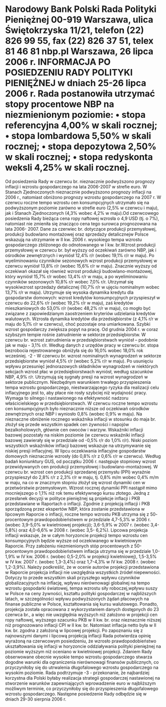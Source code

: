 Narodowy Bank Polski
Rada Polityki Pieniężnej
00-919 Warszawa, ulica Świętokrzyska 11/21, telefon (22) 826 99 55, fax (22) 826 37 51,
telex 81 46 81 nbp.pl
Warszawa, 26 lipca 2006 r.
INFORMACJA PO POSIEDZENIU RADY POLITYKI PIENIĘŻNEJ
w dniach 25-26 lipca 2006 r.
Rada postanowiła utrzymać stopy procentowe NBP na niezmienionym poziomie:
• stopa referencyjna 4,00% w skali rocznej;
• stopa lombardowa 5,50% w skali rocznej;
• stopa depozytowa 2,50% w skali rocznej;
• stopa redyskonta weksli 4,25% w skali rocznej.
==================================================================
Od posiedzenia Rady w czerwcu br. nieznacznie podwyższono prognozy inflacji i wzrostu
gospodarczego na lata 2006-2007 w strefie euro. W Stanach Zjednoczonych nieznacznie
podwyższono prognozy inflacji na 2006 r., natomiast obniżono prognozy wzrostu gospodarczego na
2007 r. W czerwcu roczne tempo wzrostu cen konsumpcyjnych utrzymało się na podwyższonym
poziomie zarówno w strefie euro (2,5% w czerwcu i maju), jak i Stanach Zjednoczonych (4,3%
wobec 4,2% w maju).Od czerwcowego posiedzenia Rady bieżąca cena ropy naftowej wzrosła o 4,9
USD (tj. o 7%), natomiast nie zmieniła się znacząco cena tego surowca prognozowana na lata 2006-
2007\.
Dane za czerwiec br. dotyczące produkcji przemysłowej, produkcji budowlano montażowej
oraz sprzedaży detalicznejw Polsce wskazują na utrzymanie w II kw. 2006 r. wysokiego tempa
wzrostu gospodarczego zbliżonego do odnotowanego w I kw. br.Wzrost produkcji przemysłowej w
czerwcu br. był wyższy od oczekiwań zarówno NBP, jak i ośrodków zewnętrznych i wyniósł 12,4%
r/r (wobec 19,1% r/r w maju). Po wyeliminowaniu czynników sezonowych wzrost produkcji
przemysłowej w czerwcu wyniósł 13,8% r/r (wobec 15,6% r/r w maju). Znacznie wyższy od
oczekiwań okazał się również wzrost produkcji budowlano-montażowej, który wyniósł 15,7% r/r
wobec 13,4% r/r w maju, a po wyeliminowaniu czynników sezonowych 10,8% r/r wobec 7,0% r/r.
Utrzymał się wysokiwzrost sprzedaży detalicznej (10,7% r/r w ujęciu nominalnym wobec 13,7%
r/r w maju).
Utrzymuje się wysoka dynamika kredytu dla gospodarstw domowych: wzrost kredytów
konsumpcyjnych przyspieszył w czerwcu do 22,6% r/r (wobec 19,2% r/r w maju), zaś kredytów
mieszkaniowych do 53,0% r/r (wobec 48,2% r/r w maju), co mogło być związane z
zapowiedzianym zaostrzeniem kryteriów udzielania kredytów walutowych. Wzrosła dynamika
kredytów dla przedsiębiorstw (z 4,1% r/r w maju do 5,1% r/r w czerwcu), choć pozostaje ona
umiarkowana.
Szybki wzrost gospodarczy zwiększa popyt na pracę. Od grudnia 2004 r. w coraz szybszym
tempie rośnie zatrudnienie w sektorze przedsiębiorstw. W czerwcu br. wzrost zatrudnienia w
przedsiębiorstwach wyniósł – podobnie jak w maju - 3,1% r/r. Według danych z urzędów pracy w
czerwcu br. stopa bezrobocia rejestrowanego obniżyła się do 16,0% wobec 18,0% rok wcześniej.
-2 -
W czerwcu br. wzrost nominalnych wynagrodzeń w sektorze przedsiębiorstw wyniósł 4,5%
r/r (wobec 5,2% r/r w maju). Po usunięciu wpływu przesunięć jednorazowych składników
wynagrodzeń w niektórych sekcjach wzrost płac w przedsiębiorstwach wyniósł, według szacunków
NBP, 4,9% r/r. Utrzymują się sygnały presji na wzrost wynagrodzeń w sektorze publicznym.
Niezbędnym warunkiem trwałego przyspieszenia tempa wzrostu gospodarczego, niestwarzającego
ryzyka dla realizacji celu inflacyjnego jest to, aby płace nie rosły szybciej niż wydajność pracy.
Wymaga to silnego i nastawionego na efektywność nadzoru właścicielskiego w przedsiębiorstwach.
W czerwcu roczne tempo wzrostu cen konsumpcyjnych było nieznacznie niższe od
oczekiwań ośrodków zewnętrznych oraz NBP i wyniosło 0,8% (wobec 0,9% w maju). Na
nieznaczne obniżenie rocznego wskaźnika inflacji w stosunku do maja br. złożył się przede
wszystkim spadek cen żywności i napojów bezalkoholowych, głównie cen owoców i warzyw.
Wskaźniki inflacji bazowej pozostały na niskim poziomie (w czerwcu wskaźniki inflacji bazowej
zawierały się w przedziale od -0,5% r/r do 1,0% r/r). Niski poziom wszystkich wskaźników inflacji
bazowej wskazuje na utrzymywanie się niskiej presji inflacyjnej. W lipcu oczekiwania inflacyjne
gospodarstw domowych nieznacznie wzrosły (do 0,8% r/r z 0,6% r/r w czerwcu). Według badań
koniunktury GUS, od początku 2006 r. następuje stopniowy wzrost przewidywanych cen produkcji
przemysłowej i budowlano-montażowej.
W czerwcu br. wzrost cen produkcji sprzedanej przemysłu (PPI) wyraźnie przyspieszył do
2,8% r/r z 2,3% r/r w maju, tj. 0,8% m/m wobec 0,4% m/m w maju, na co w znacznym stopniu
złożył się wzrost dynamiki cen w przetwórstwie przemysłowym. Wzrost rocznej dynamiki PPI
nastąpił mimo mocniejszego o 1,1% niż rok temu efektywnego kursu złotego.
Jedną z przesłanek decyzji w polityce pieniężnej są projekcje inflacji i PKB przedstawiane
w Raportach o inflacji.
Zgodnie z projekcją inflacji i PKB sporządzoną przez ekspertów NBP, która zostanie
przedstawiona w lipcowym Raporcie o inflacji, roczne tempo wzrostu PKB utrzyma się z 50-
procentowym prawdopodobieństwem w przedziale 4,7-5,3% w 2006 r. (wobec 3,9-5,0% w
kwietniowej projekcji); 3,6-5,9% w 2007 r. (wobec 3,4-5,8%) oraz 4,0-6,6% w 2008 r. (wobec 3,5-
6,2%).
Lipcowa projekcja inflacji wskazuje, że w całym horyzoncie projekcji tempo wzrostu cen
konsumpcyjnych będzie wyższe od oczekiwanego w kwietniowym Raporcie. Przy założeniu
niezmienionych stóp procentowych z 50-procentowym prawdopodobieństwem inflacja utrzyma się
w przedziale 1,0-1,9% w IV kw. 2006 r. (wobec 0,5-2,0% w projekcji kwietniowej), 1,5-3,5% w IV
kw. 2007 r. (wobec 1,3-3,4%) oraz 1,7-4,3% w IV kw. 2008 r. (wobec 1,2-3,9%).
Należy podkreślić, że w ocenie autorów projekcji przedstawiona w Raporcie projekcja
inflacji nie uwzględnia wszystkich źródeł niepewności. Dotyczy to przede wszystkim skali
przyszłego wpływu czynników globalizacyjnych na inflację, wpływu nierównowagi globalnej na
tempo wzrostu gospodarki światowej, tempa wzrostu siły roboczej,wpływu suszy w Polsce na ceny
żywności, kształtu polityki gospodarczej w najbliższych latach, w szczególności wpływu
podwyższonych żądań płacowych na finanse publiczne w Polsce, kształtowania się kursu
walutowego. Ponadto, projekcja została opracowana z wykorzystaniem danych dostępnych do 23
czerwca br., a więc nie uwzględnia wyższych niż założono w projekcji cen ropy naftowej,
wyższego szacunku PKB w II kw. br. oraz nieznacznie niższej niż prognozowano inflacji CPI w II
kw. br. Natomiast inflacja netto była w II kw. br. zgodna z założoną w lipcowej projekcji.
Po zapoznaniu się z najnowszymi danymi i lipcową projekcją inflacji Rada potwierdza
opinię wyrażoną na czerwcowym posiedzeniu, że wzrosło prawdopodobieństwo ukształtowania się
inflacji w horyzoncie oddziaływania polityki pieniężnej na poziomie wyższym niż oceniano w
kwietniowej projekcji.
Zdaniem Rady obserwowane obecnie wysokie tempo wzrostu gospodarczego stwarza
dogodne warunki dla ograniczenia nierównowagi finansów publicznych, co przyczyniłoby się do
utrwalenia długofalowego wzrostu gospodarczego na wysokim poziomie. Rada podtrzymuje
-3 -
przekonanie, że najbardziej korzystna dla Polski byłaby realizacja strategii gospodarczej
nastawionej na stworzenie warunków zapewniających wprowadzenie euro w najbliższym
możliwym terminie, co przyczyniłoby się do przyspieszenia długofalowego wzrostu
gospodarczego.
Następne posiedzenie Rady odbędzie się w dniach 29-30 sierpnia 2006 r.
